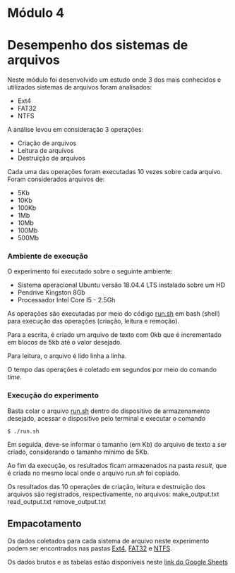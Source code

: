 # Módulo 4

# Desempenho dos sistemas de arquivos

Neste módulo foi desenvolvido um estudo onde 3 dos mais conhecidos e utilizados sistemas de arquivos foram analisados:
* Ext4
* FAT32
* NTFS

A análise levou em consideração 3 operações:
* Criação de arquivos
* Leitura de arquivos
* Destruição de arquivos

Cada uma das operações foram executadas 10 vezes sobre cada arquivo. Foram considerados arquivos de:
* 5Kb
* 10Kb
* 100Kb
* 1Mb
* 10Mb
* 100Mb
* 500Mb

### Ambiente de execução

O experimento foi executado sobre o seguinte ambiente:
* Sistema operacional Ubuntu  versão 18.04.4 LTS instalado sobre um HD
* Pendrive Kingston 8Gb
* Processador Intel Core I5 - 2.5Gh

As operações são executadas por meio do código [run.sh](https://github.com/RafaelSantosBraz/SSC5723-gpso2/blob/master/Modulo04/run.sh) em bash (shell) para execução das operações (criação, leitura e remoção).

Para a escrita, é criado um arquivo de texto com 0kb que é incrementado em blocos de 5kb até o valor desejado.

Para leitura, o arquivo é lido linha a linha.

O tempo das operações é coletado em segundos por meio do comando *time*.

### Execução do experimento 

Basta colar o arquivo [run.sh](https://github.com/RafaelSantosBraz/SSC5723-gpso2/blob/master/Modulo04/run.sh) dentro do dispositivo de armazenamento desejado, acessar o dispositivo pelo terminal e executar o comando
  ```
  $ ./run.sh
  ```
Em seguida, deve-se informar o tamanho (em Kb) do arquivo de texto a ser criado, considerando o tamanho mínimo de 5Kb.

Ao fim da execução, os resultados ficam armazenados na pasta *result*, que é criada no mesmo local onde o arquivo *run.sh* foi copiado.

Os resultados das 10 operações de criação, leitura e destruição dos arquivos são registrados, respectivamente, no arquivos:
make_output.txt
read_output.txt
remove_output.txt

## Empacotamento

Os dados coletados para cada sistema de arquivo neste experimento podem ser encontrados nas pastas [Ext4](https://github.com/RafaelSantosBraz/SSC5723-gpso2/tree/master/Modulo04/Ext4), [FAT32](https://github.com/RafaelSantosBraz/SSC5723-gpso2/tree/master/Modulo04/FAT32) e [NTFS](https://github.com/RafaelSantosBraz/SSC5723-gpso2/tree/master/Modulo04/NTFS).

Os dados brutos e as tabelas estão disponíveis neste [link do Google Sheets](https://docs.google.com/spreadsheets/d/14_hjFr-qH5X3917sVOhHBvbvRBKm8kXy5HDCoObJY3c/edit#gid=1747600645&range=G31) 

